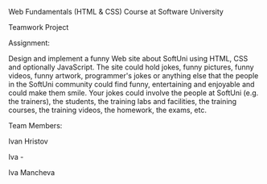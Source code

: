 Web Fundamentals (HTML & CSS) Course at Software University

Teamwork Project

Assignment:

Design and implement a funny Web site about SoftUni using HTML, CSS and optionally JavaScript. The site could hold jokes, funny pictures, funny videos, funny artwork, programmer's jokes or anything else that the people in the SoftUni community could find funny, entertaining and enjoyable and could make them smile. Your jokes could involve the people at SoftUni (e.g. the trainers), the students, the training labs and facilities, the training courses, the training videos, the homework, the exams, etc.

Team Members:

Ivan Hristov

Iva -

Iva Mancheva
